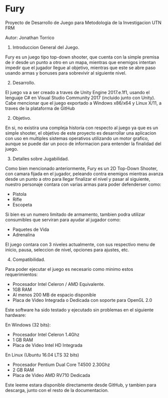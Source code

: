 # Fury
Proyecto de Desarrollo de Juego para Metodologia de la Investigacion UTN FRM

Autor: Jonathan Torrico

1. Introduccion General del Juego.

Fury es un juego tipo top-down shooter, que cuenta con la simple premisa de ir desde un punto a otro en un mapa, mientras que enemigos intentan impedir que el jugador llegue al objetivo, mientras que este se abre paso usando armas y bonuses para sobrevivir al siguiente nivel.

2. Desarrollo.

El juego va a ser creado a traves de Unity Engine 2017.e.1f1, usando el lenguaje C# en Visual Studio Community 2017 (incluido junto con Unity). Cabe mencionar que el juego exportado a Windows x86/x64 y Linux X/11, a traves de la plataforma de GitHub

2. Objetivo.

En si, no existira una compleja historia con respecto al juego ya que es un simple shooter, el objetivo de este proyecto es desarrollar una aplicacion con uso en multiples sistemas operativos utilizando un motor grafico, aunque se puede dar un poco de informacion para entender la finalidad del juego.

3. Detalles sobre Jugabilidad.

Como bien mencionado anteriormente, Fury es un 2D Top-Down Shooter, con camara fijada en el jugador, peleando contra enemigos mientras avanza desde un punto a otro para llegar finalizar el nivel y pasar al siguiente, nuestro personaje contara con varias armas para poder defenderser como:

  - Pistola
  - Rifle
  - Escopeta

Si bien es un numero limitado de armamento, tambien podra utilizar consumibles que serviran para ayudar al jugador como:

  - Paquetes de Vida
  - Adrenalina
  
  El juego contara con 3 niveles actualmente, con sus respectivo menu de inicio, pausa, seleccion de nivel, opciones para ajustes, etc.
  
  4. Compatibilidad.
  
  Para poder ejecutar el juego es necesario como minimo estos requerimientos:
  
  - Procesador Intel Celeron / AMD Equivalente.
  - 1GB RAM
  - Al menos 200 MB de espacio disponible
  - Placa de Video Integrada o Dedicada con soporte para OpenGL 2.0
  
  Este software ha sido testado y ejecutado sin problemas en el siguiente hardware:
  
  En Windows (32 bits):
  
  - Procesador Intel Celeron 1.4Ghz
  - 1 GB RAM
  - Placa de Video Intel HD Integrada
  
  En Linux (Ubuntu 16.04 LTS 32 bits)
  
  - Procesador Pentium Dual Core T4500 2.30Ghz
  - 2 GB RAM
  - Placa de Video AMD RV710 Dedicada
  
  Este leeme estara disponible directamente desde GitHub, y tambien para descarga, junto con el resto de la documentacion.
